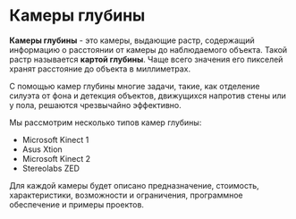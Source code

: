 # Камеры глубины

**Камеры глубины** - это камеры, выдающие растр, содержащий информацию о расстоянии от камеры до наблюдаемого объекта. Такой растр называется **картой глубины**. Чаще всего значения его пикселей хранят расстояние до объекта в миллиметрах.

С помощью камер глубины многие задачи, такие, как отделение силуэта от фона и детекция объектов, движущихся напротив стены или у пола, решаются чрезвычайно эффективно.

Мы рассмотрим несколько типов камер глубины:
* Microsoft Kinect 1
* Asus Xtion
* Microsoft Kinect 2
* Stereolabs ZED

Для каждой камеры будет описано предназначение, стоимость, характеристики, возможности и ограничения, программное обеспечение и примеры проектов.

